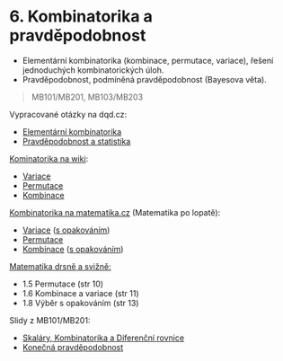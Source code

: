 # 6. Kombinatorika a pravděpodobnost

* Elementární kombinatorika \(kombinace, permutace, variace\), řešení jednoduchých kombinatorických úloh.
* Pravděpodobnost, podmíněná pravděpodobnost \(Bayesova věta\).

> MB101/MB201, MB103/MB203

Vypracované otázky na dqd.cz:

* [Elementární kombinatorika](http://statnice.dqd.cz/home:inf:ap2)
* [Pravděpodobnost a statistika](statnice.dqd.cz/home:inf:ap12) 

[Kominatorika na wiki](https://cs.wikipedia.org/wiki/Kombinatorika):

* [Variace](https://cs.wikipedia.org/wiki/Variace_%28kombinatorika%29)
* [Permutace](https://cs.wikipedia.org/wiki/Permutace)
* [Kombinace](https://cs.wikipedia.org/wiki/Kombinace)

[Kombinatorika na matematika.cz](http://matematika.cz/kombinatorika) \(Matematika po lopatě\):

* [Variace](http://matematika.cz/variace) \([s opakováním](http://matematika.cz/variace-opakovani)\)
* [Permutace](http://matematika.cz/permutace)
* [Kombinace](http://matematika.cz/kombinace) \([s opakováním](http://matematika.cz/kombinace-opakovani)\)

[Matematika drsně a svižně:](http://www.math.muni.cz/~naca/ucebnice/e-ucebnice)

* 1.5 Permutace \(str 10\)
* 1.6 Kombinace a variace \(str 11\)
* 1.8 Výběr s opakováním \(str 13\)

Slidy z MB101/MB201:

* [Skaláry, Kombinatorika a Diferenční rovnice](https://is.muni.cz/el/1433/jaro2013/MB101/um/39028946/lin-mod-jaro-13-pr-1-kombinatorika.pdf)
* [Konečná pravděpodobnost](https://is.muni.cz/el/1433/jaro2013/MB101/um/39028946/lin-mod-jaro-13-pr-2-pravdepodobnost.pdf)



